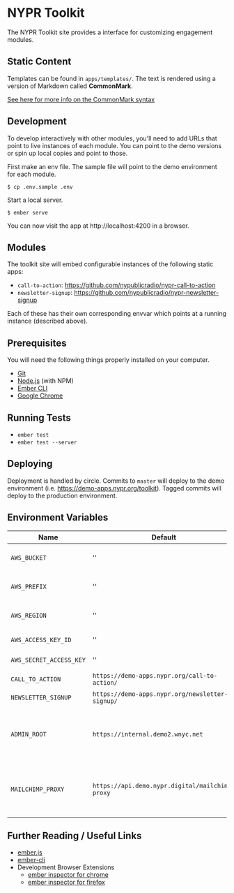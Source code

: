 # NYPR Toolkit

The NYPR Toolkit site provides a interface for customizing engagement modules.

## Static Content

Templates can be found in `apps/templates/`. The text is rendered using a version of Markdown called **CommonMark**.

[See here for more info on the CommonMark syntax](http://commonmark.org/help/)

## Development

To develop interactively with other modules, you'll need to add URLs that point to live instances of each module. You can point to the demo versions or spin up local copies and point to those.

First make an env file. The sample file will point to the demo environment for each module.
```
$ cp .env.sample .env
```

Start a local server.
```
$ ember serve
```
You can now visit the app at http://localhost:4200 in a browser.

## Modules
The toolkit site will embed configurable instances of the following static apps:

- `call-to-action`: https://github.com/nypublicradio/nypr-call-to-action
- `newsletter-signup`: https://github.com/nypublicradio/nypr-newsletter-signup

Each of these has their own corresponding envvar which points at a running instance (described above).

## Prerequisites

You will need the following things properly installed on your computer.

* [Git](https://git-scm.com/)
* [Node.js](https://nodejs.org/) (with NPM)
* [Ember CLI](https://ember-cli.com/)
* [Google Chrome](https://google.com/chrome/)

## Running Tests

* `ember test`
* `ember test --server`

## Deploying

Deployment is handled by circle. Commits to `master` will deploy to the demo environment (i.e. https://demo-apps.nypr.org/toolkit). Tagged commits will deploy to the production environment.

## Environment Variables

Name | Default | Description
--- | --- | ---
`AWS_BUCKET` | '' | Destination bucket for deploys
`AWS_PREFIX` | '' | Path prefix for deployed assets
`AWS_REGION` | '' | AWS Region for infrastructure
`AWS_ACCESS_KEY_ID` | '' | AWS access key id
`AWS_SECRET_ACCESS_KEY` | '' | AWS secret access key
`CALL_TO_ACTION` | `https://demo-apps.nypr.org/call-to-action/` | `call-to-action` url
`NEWSLETTER_SIGNUP` | `https://demo-apps.nypr.org/newsletter-signup/` | `newsletter-signup` url
`ADMIN_ROOT` | `https://internal.demo2.wnyc.net` | Used by `nypr-auth` to authenticate users against the publisher microservice
`MAILCHIMP_PROXY` | `https://api.demo.nypr.digital/mailchimp-proxy` | Used by the newsletter interface to offer a list of Mailchimp newsletters

## Further Reading / Useful Links

* [ember.js](https://emberjs.com/)
* [ember-cli](https://ember-cli.com/)
* Development Browser Extensions
  * [ember inspector for chrome](https://chrome.google.com/webstore/detail/ember-inspector/bmdblncegkenkacieihfhpjfppoconhi)
  * [ember inspector for firefox](https://addons.mozilla.org/en-US/firefox/addon/ember-inspector/)
